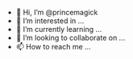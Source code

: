 - 👋 Hi, I’m @princemagick
- 👀 I’m interested in ...
- 🌱 I’m currently learning ...
- 💞️ I’m looking to collaborate on ...
- 📫 How to reach me ...

<!---
princemagick/princemagick is a ✨ special ✨ repository because its `README.md` (this file) appears on your GitHub profile.
You can click the Preview link to take a look at your changes.
--->
